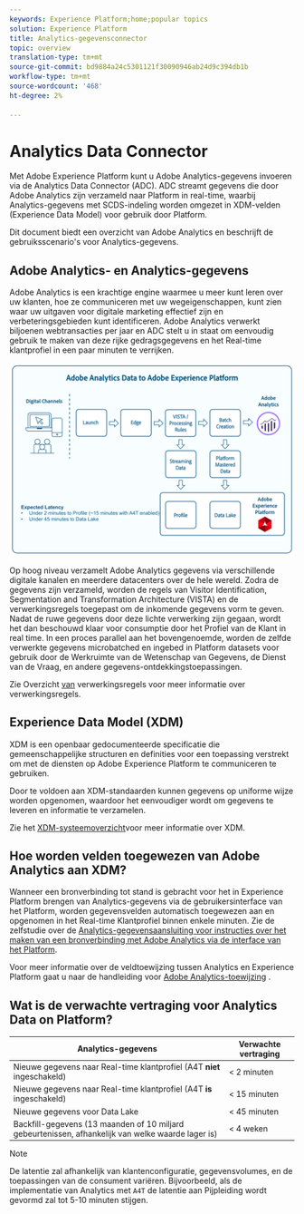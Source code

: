 ```yaml
---
keywords: Experience Platform;home;popular topics
solution: Experience Platform
title: Analytics-gegevensconnector
topic: overview
translation-type: tm+mt
source-git-commit: bd9884a24c5301121f30090946ab24d9c394db1b
workflow-type: tm+mt
source-wordcount: '468'
ht-degree: 2%

---
```



# Analytics Data Connector

Met Adobe Experience Platform kunt u Adobe Analytics-gegevens invoeren via de Analytics Data Connector (ADC). ADC streamt gegevens die door Adobe Analytics zijn verzameld naar Platform in real-time, waarbij Analytics-gegevens met SCDS-indeling worden omgezet in XDM-velden (Experience Data Model) voor gebruik door Platform.

Dit document biedt een overzicht van Adobe Analytics en beschrijft de gebruiksscenario&#39;s voor Analytics-gegevens.

## Adobe Analytics- en Analytics-gegevens

Adobe Analytics is een krachtige engine waarmee u meer kunt leren over uw klanten, hoe ze communiceren met uw wegeigenschappen, kunt zien waar uw uitgaven voor digitale marketing effectief zijn en verbeteringsgebieden kunt identificeren. Adobe Analytics verwerkt biljoenen webtransacties per jaar en ADC stelt u in staat om eenvoudig gebruik te maken van deze rijke gedragsgegevens en het Real-time klantprofiel in een paar minuten te verrijken.

![](./images/analytics-data-experience-platform.png)

Op hoog niveau verzamelt Adobe Analytics gegevens via verschillende digitale kanalen en meerdere datacenters over de hele wereld. Zodra de gegevens zijn verzameld, worden de regels van Visitor Identification, Segmentation and Transformation Architecture (VISTA) en de verwerkingsregels toegepast om de inkomende gegevens vorm te geven. Nadat de ruwe gegevens door deze lichte verwerking zijn gegaan, wordt het dan beschouwd klaar voor consumptie door het Profiel van de Klant in real time. In een proces parallel aan het bovengenoemde, worden de zelfde verwerkte gegevens microbatched en ingebed in Platform datasets voor gebruik door de Werkruimte van de Wetenschap van Gegevens, de Dienst van de Vraag, en andere gegevens-ontdekkingstoepassingen.

Zie Overzicht [van](https://docs.adobe.com/content/help/en/analytics/admin/admin-tools/processing-rules/processing-rules.html) verwerkingsregels voor meer informatie over verwerkingsregels.

## Experience Data Model (XDM)

XDM is een openbaar gedocumenteerde specificatie die gemeenschappelijke structuren en definities voor een toepassing verstrekt om met de diensten op Adobe Experience Platform te communiceren te gebruiken.

Door te voldoen aan XDM-standaarden kunnen gegevens op uniforme wijze worden opgenomen, waardoor het eenvoudiger wordt om gegevens te leveren en informatie te verzamelen.

Zie het [XDM-systeemoverzicht](../../../xdm/home.md)voor meer informatie over XDM.

## Hoe worden velden toegewezen van Adobe Analytics aan XDM?

Wanneer een bronverbinding tot stand is gebracht voor het in Experience Platform brengen van Analytics-gegevens via de gebruikersinterface van het Platform, worden gegevensvelden automatisch toegewezen aan en opgenomen in het Real-time Klantprofiel binnen enkele minuten. Zie de zelfstudie over de [Analytics-gegevensaansluiting voor instructies over het maken van een bronverbinding met Adobe Analytics via de interface van het Platform](../../tutorials/ui/create/adobe-applications/analytics.md).

Voor meer informatie over de veldtoewijzing tussen Analytics en Experience Platform gaat u naar de handleiding voor [Adobe Analytics-toewijzing](./mapping/analytics.md) .

## Wat is de verwachte vertraging voor Analytics Data on Platform?

| Analytics-gegevens | Verwachte vertraging |
| -------------- | ---------------- |
| Nieuwe gegevens naar Real-time klantprofiel (A4T **niet** ingeschakeld) | &lt; 2 minuten |
| Nieuwe gegevens naar Real-time klantprofiel (A4T **is** ingeschakeld) | &lt; 15 minuten |
| Nieuwe gegevens voor Data Lake | &lt; 45 minuten |
| Backfill-gegevens (13 maanden of 10 miljard gebeurtenissen, afhankelijk van welke waarde lager is) | &lt; 4 weken |

>[!NOTE]
>
>De latentie zal afhankelijk van klantenconfiguratie, gegevensvolumes, en de toepassingen van de consument variëren. Bijvoorbeeld, als de implementatie van Analytics met `A4T` de latentie aan Pijpleiding wordt gevormd zal tot 5-10 minuten stijgen.
